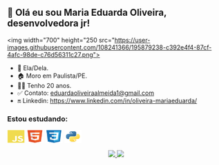 ## 👋 Olá eu sou Maria Eduarda Oliveira, desenvolvedora jr!

<img width="700" height="250 src="https://user-images.githubusercontent.com/108241366/195879238-c392e4f4-87cf-4afc-98de-c76d56311c27.png">


- 🙂 Ela/Dela.
- 🏠 Moro em Paulista/PE.
- 👩🏽 Tenho 20 anos.
- ✅ Contato: eduardaoliveiraalmeida1@gmail.com 
- 🔛 Linkedin: https://www.linkedin.com/in/oliveira-mariaeduarda/

### Estou estudando: 
<div style="display: inline_block">
  <img align="center" alt="Rafa-Js" height="30" width="40" src="https://raw.githubusercontent.com/devicons/devicon/master/icons/javascript/javascript-plain.svg">
  <img align="center" alt="Rafa-HTML" height="30" width="40" src="https://raw.githubusercontent.com/devicons/devicon/master/icons/html5/html5-original.svg">
  <img align="center" alt="Rafa-CSS" height="30" width="40" src="https://raw.githubusercontent.com/devicons/devicon/master/icons/css3/css3-original.svg">
  <img align="center" alt="Rafa-Python" height="30" width="40" src="https://raw.githubusercontent.com/devicons/devicon/master/icons/python/python-original.svg">
</div><br>

<div align="center">
  <a href="https://github.com/EduardaOliveiraAlmeida">
  <img height="180em" src="https://github-readme-stats.vercel.app/api?username=EduardaOliveiraAlmeida&show_icons=true&theme=dracula&include_all_commits=true&count_private=true"/>
  <img height="180em" src="https://github-readme-stats.vercel.app/api/top-langs/?username=EduardaOliveiraAlmeida&layout=compact&langs_count=7&theme=dracula"/>
</div>
  
## 

<!---
MariaEOliAlmeida/MariaEOliAlmeida is a ✨ special ✨ repository because its `README.md` (this file) appears on your GitHub profile.
You can click the Preview link to take a look at your changes.
--->
